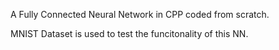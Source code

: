 A Fully Connected Neural Network in CPP coded from scratch.

MNIST Dataset is used to test the funcitonality of this NN.
